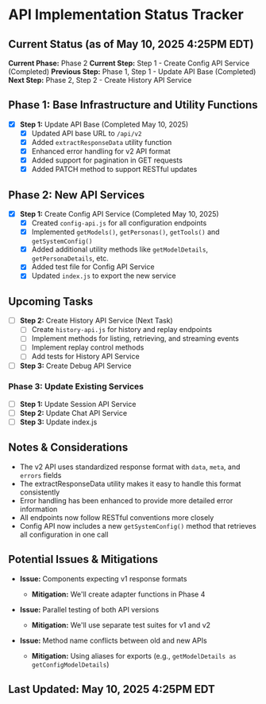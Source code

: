 # API Implementation Status Tracker

## Current Status (as of May 10, 2025 4:25PM EDT)

**Current Phase:** Phase 2
**Current Step:** Step 1 - Create Config API Service (Completed)
**Previous Step:** Phase 1, Step 1 - Update API Base (Completed)
**Next Step:** Phase 2, Step 2 - Create History API Service

## Phase 1: Base Infrastructure and Utility Functions

- [x] **Step 1:** Update API Base (Completed May 10, 2025)
  - [x] Updated API base URL to `/api/v2`
  - [x] Added `extractResponseData` utility function
  - [x] Enhanced error handling for v2 API format
  - [x] Added support for pagination in GET requests
  - [x] Added PATCH method to support RESTful updates

## Phase 2: New API Services

- [x] **Step 1:** Create Config API Service (Completed May 10, 2025)
  - [x] Created `config-api.js` for all configuration endpoints
  - [x] Implemented `getModels()`, `getPersonas()`, `getTools()` and `getSystemConfig()`
  - [x] Added additional utility methods like `getModelDetails`, `getPersonaDetails`, etc.
  - [x] Added test file for Config API Service
  - [x] Updated `index.js` to export the new service

## Upcoming Tasks

- [ ] **Step 2:** Create History API Service (Next Task)
  - [ ] Create `history-api.js` for history and replay endpoints
  - [ ] Implement methods for listing, retrieving, and streaming events
  - [ ] Implement replay control methods
  - [ ] Add tests for History API Service

- [ ] **Step 3:** Create Debug API Service

### Phase 3: Update Existing Services

- [ ] **Step 1:** Update Session API Service
- [ ] **Step 2:** Update Chat API Service
- [ ] **Step 3:** Update index.js

## Notes & Considerations

- The v2 API uses standardized response format with `data`, `meta`, and `errors` fields
- The extractResponseData utility makes it easy to handle this format consistently
- Error handling has been enhanced to provide more detailed error information
- All endpoints now follow RESTful conventions more closely
- Config API now includes a new `getSystemConfig()` method that retrieves all configuration in one call

## Potential Issues & Mitigations

- **Issue:** Components expecting v1 response formats
  - **Mitigation:** We'll create adapter functions in Phase 4

- **Issue:** Parallel testing of both API versions
  - **Mitigation:** We'll use separate test suites for v1 and v2

- **Issue:** Method name conflicts between old and new APIs
  - **Mitigation:** Using aliases for exports (e.g., `getModelDetails as getConfigModelDetails`)

## Last Updated: May 10, 2025 4:25PM EDT